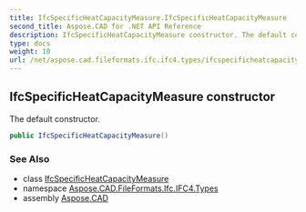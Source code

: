 ```yaml
---
title: IfcSpecificHeatCapacityMeasure.IfcSpecificHeatCapacityMeasure
second_title: Aspose.CAD for .NET API Reference
description: IfcSpecificHeatCapacityMeasure constructor. The default constructor
type: docs
weight: 10
url: /net/aspose.cad.fileformats.ifc.ifc4.types/ifcspecificheatcapacitymeasure/ifcspecificheatcapacitymeasure/
---
```

## IfcSpecificHeatCapacityMeasure constructor

The default constructor.

```csharp
public IfcSpecificHeatCapacityMeasure()
```

### See Also

* class [IfcSpecificHeatCapacityMeasure](../)
* namespace [Aspose.CAD.FileFormats.Ifc.IFC4.Types](../../ifcspecificheatcapacitymeasure/)
* assembly [Aspose.CAD](../../../)


